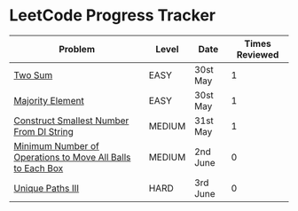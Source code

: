 
# LeetCode Progress Tracker

| Problem | Level | Date | Times Reviewed |
|---------|----------|--------|--------|
| [Two Sum](https://leetcode.com/problems/two-sum/) | EASY | 30st May | 1 |
| [Majority Element](https://leetcode.com/problems/majority-element/) | EASY | 30st May | 1 |
| [Construct Smallest Number From DI String](https://leetcode.com/problems/construct-smallest-number-from-di-string/) | MEDIUM | 31st May | 1 |
| [Minimum Number of Operations to Move All Balls to Each Box](https://leetcode.com/problems/minimum-number-of-operations-to-move-all-balls-to-each-box/)| MEDIUM | 2nd June | 0 |
| [Unique Paths III](https://leetcode.com/problems/unique-paths-iii/) | HARD | 3rd June | 0 |
